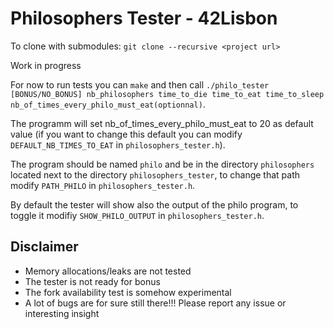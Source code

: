 # Philosophers Tester - 42Lisbon

To clone with submodules: `git clone --recursive <project url>`

Work in progress

For now to run tests you can `make` and then call `./philo_tester [BONUS/NO_BONUS] nb_philosophers time_to_die time_to_eat time_to_sleep nb_of_times_every_philo_must_eat(optionnal)`.

The programm will set nb_of_times_every_philo_must_eat to 20 as default value (if you want to change this default you can modify `DEFAULT_NB_TIMES_TO_EAT` in `philosophers_tester.h`).

The program should be named `philo` and be in the directory `philosophers` located next to the directory `philosophers_tester`, to change that path modify `PATH_PHILO` in `philosophers_tester.h`.

By default the tester will show also the output of the philo program, to toggle it modifiy `SHOW_PHILO_OUTPUT` in `philosophers_tester.h`.

## Disclaimer
- Memory allocations/leaks are not tested
- The tester is not ready for bonus
- The fork availability test is somehow experimental
- A lot of bugs are for sure still there!!! Please report any issue or interesting insight